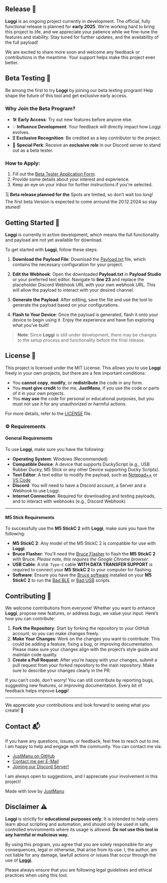 ## Release 📅

**Loggi** is an ongoing project currently in development. The official, fully functional release is planned for **early 2025**. We’re working hard to bring this project to life, and we appreciate your patience while we fine-tune the features and stability. Stay tuned for further updates, and the availability of the full payload!

We are excited to share more soon and welcome any feedback or contributions in the meantime. Your support helps make this project even better.

## Beta Testing 🚀      

Be among the first to try **Loggi** by joining our beta testing program! Help shape the future of this tool and get exclusive early access.  

### Why Join the Beta Program?  
- 🛠️ **Early Access**: Try out new features before anyone else.  
- 💡 **Influence Development**: Your feedback will directly impact how Loggi evolves.  
- 🎖️ **Exclusive Recognition**: Be credited as a key contributor to the project.  
- 🌟 **Special Perk**: Receive an **exclusive role** in our Discord server to stand out as a beta tester.

### How to Apply:
1. Fill out the [Beta Tester Application Form](https://forms.office.com/r/M9ZURWjza0).  
2. Provide some details about your interest and experience.  
3. Keep an eye on your inbox for further instructions if you're selected.  

🗓️ **Beta release planned for the** Spots are limited, so don’t wait too long!  
The first beta Version is expected to come arround the 20.12.2024 so stay stuned!


## Getting Started 🚀

**Loggi** is currently in active development, which means the full functionality and payload are not yet available for download. 

To get started with **Loggi**, follow these steps:

1. **Download the Payload File**: 
   Download the [Payload.txt](https://example.com) file, which contains the necessary configuration for your project.
   
2. **Edit the Webhook**: 
   Open the downloaded **Payload.txt** in **Payload Studio** or your preferred text editor. Navigate to **line 23** and replace the placeholder Discord Webhook URL with your own webhook URL. This will allow the payload to interact with your desired channel.

3. **Generate the Payload**:
   After editing, save the file and use the tool to generate the payload based on your configurations.

4. **Flash to Your Device**:
   Once the payload is generated, flash it onto your device to begin using it. Enjoy the experience and have fun exploring what you’ve built!

> **Note**: Since **Loggi** is still under development, there may be changes to the setup process and functionality before the final release.

## License 📜

This project is licensed under the MIT License. This allows you to use **Loggi** freely in your own projects, but there are a few important conditions:

- You **cannot copy**, **modify**, or **redistribute** the code in any form.
- You **must give credit** to the me, **JustManu**, if you use the code or parts of it in your own projects.
- You **may use** the code for personal or educational purposes, but you must not use it for any unauthorized or harmful actions.

For more details, refer to the [LICENSE](LICENSE) file.

### ⚙️ **Requirements**

#### **General Requirements**  
To use **Loggi**, make sure you have the following:

- **Operating System**: Windows (Recommended)
- **Compatible Device**: A device that supports DuckyScript (e.g., USB Rubber Ducky, M5 Stick or any other Device supporting Ducky Scripts).
- **Text Editor**: A text editor to modify the payload, such as [Notepad++](https://notepad-plus-plus.org/) or [VS Code](https://code.visualstudio.com/)
- **Discord**: You will need to have a Discord account, a Server and a Webhook to use Loggi.
- **Internet Connection**: Required for downloading and testing payloads, and to interact with webhooks (e.g., Discord Webhook)

---

#### **M5 Stick Requirements**  
To successfully use the **M5 StickC 2** with **Loggi**, make sure you have the following:

- **M5 StickC 2**: Any model of the M5 StickC 2 is compatible for use with **Loggi**.
- **Bruce Flasher**: You'll need the [Bruce Flasher](https://bruce.computer/flasher) to flash the **M5 StickC 2** with Bruce. _Please note, this requires the Google Chrome browser_.
- **USB Cable**: A `USB Type-C` cable **WITH DATA TRANSFER SUPPORT** is required to connect your **M5 StickC 2** to your computer for flashing.
- **Software**: Ensure you have the [Bruce software](https://github.com/pr3y/Bruce) installed on your **M5 StickC 2** to run the [Bad BLE](https://github.com/pr3y/Bruce/wiki/BLE#badble) or [Bad USB](https://github.com/pr3y/Bruce/wiki/Others#badusb) scripts.


## Contributing 🤝

We welcome contributions from everyone! Whether you want to enhance **Loggi**, propose new features, or address bugs, we value your input. Here’s how you can contribute:

1. **Fork the Repository**: Start by forking the repository to your GitHub account, so you can make changes freely.
2. **Make Your Changes**: Work on the changes you want to contribute. This could be adding a feature, fixing a bug, or improving documentation. Please make sure your changes align with the project’s style guide and maintain code quality.
3. **Create a Pull Request**: After you’re happy with your changes, submit a pull request from your forked repository to the main repository. Make sure to describe your changes clearly in the PR.

If you can’t code, don’t worry! You can still contribute by reporting bugs, suggesting new features, or improving documentation. Every bit of feedback helps improve **Loggi**!

---

We appreciate your contributions and look forward to seeing what you create! 🚀

## Contact 📬

If you have any questions, issues, or feedback, feel free to reach out to me. I am happy to help and engage with the community. You can contact me via:

- [JustManu on GitHub](https://github.com/JustM4nu) 
- [Contact me per E-Mail](mailto:justmanu@gmx.at)
- [Joining our Discord Server!](https://dsc.gg/loggi)

I am always open to suggestions, and I appreciate your involvement in this project!

Made with love by [JustManu](https://github.com/JustM4nu)

## Disclaimer ⚠️

**Loggi** is strictly for **educational purposes only**. It is intended to help users learn about scripting and automation, and should only be used in safe, controlled environments where its usage is allowed. **Do not use this tool in any harmful or malicious way.**

By using this program, you agree that you are solely responsible for any consequences, legal or otherwise, that arise from its use. I, the author, am not liable for any damage, lawfull actions or issues that occur through the use of [**Loggi**](https://github.com/JustM4nu/Loggi).

Please always ensure that you are following legal guidelines and ethical practices when using this tool.
